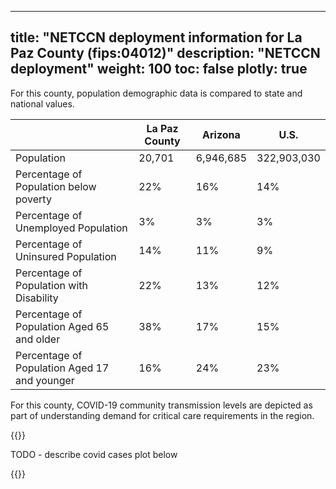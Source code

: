 
---
title: "NETCCN deployment information for La Paz County (fips:04012)"
description: "NETCCN deployment"
weight: 100
toc: false
plotly: true
---

For this county, population demographic data is compared to state and national values.

| | La Paz County | Arizona | U.S. |
| ----------- | ----------- | ----------- | -------- |
| Population | 20,701 | 6,946,685 | 322,903,030 |
| Percentage of Population below poverty | 22% | 16% | 14% |
| Percentage of Unemployed Population | 3% | 3% | 3% |
| Percentage of Uninsured Population | 14% | 11% | 9% |
| Percentage of Population with Disability | 22% | 13% | 12% |
| Percentage of Population Aged 65 and older | 38% | 17% | 15% |
| Percentage of Population Aged 17 and younger | 16% | 24% | 23% |

  

For this county, COVID-19 community transmission levels are depicted as part of understanding demand for critical care requirements in the region.

{{<plotly json="netccn/04012/covid_transmission.plotly.json" height="400px">}}


TODO - describe covid cases plot below

  {{<plotly json="netccn/04012/covid_cases.plotly.json" height="400px">}}
